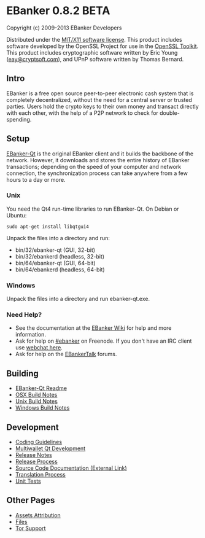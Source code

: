 EBanker 0.8.2 BETA 
====================

Copyright (c) 2009-2013 EBanker Developers

Distributed under the [MIT/X11 software license](http://www.opensource.org/licenses/mit-license.php).
This product includes software developed by the OpenSSL Project for use in the [OpenSSL Toolkit](http://www.openssl.org/). This product includes
cryptographic software written by Eric Young ([eay@cryptsoft.com](mailto:eay@cryptsoft.com)), and UPnP software written by Thomas Bernard.


Intro
---------------------
EBanker is a free open source peer-to-peer electronic cash system that is
completely decentralized, without the need for a central server or trusted
parties.  Users hold the crypto keys to their own money and transact directly
with each other, with the help of a P2P network to check for double-spending.


Setup
---------------------
[EBanker-Qt](http://ebanker.org/en/download) is the original EBanker client and it builds the backbone of the network. However, it downloads and stores the entire history of EBanker transactions; depending on the speed of your computer and network connection, the synchronization process can take anywhere from a few hours to a day or more.

### Unix

You need the Qt4 run-time libraries to run EBanker-Qt. On Debian or Ubuntu:

	sudo apt-get install libqtgui4

Unpack the files into a directory and run:

- bin/32/ebanker-qt (GUI, 32-bit)
- bin/32/ebankerd (headless, 32-bit)
- bin/64/ebanker-qt (GUI, 64-bit)
- bin/64/ebankerd (headless, 64-bit)



### Windows

Unpack the files into a directory and run ebanker-qt.exe.

### Need Help?

* See the documentation at the [EBanker Wiki](https://en.ebanker.it/wiki/Main_Page)
for help and more information.
* Ask for help on [#ebanker](http://webchat.freenode.net?channels=ebanker) on Freenode. If you don't have an IRC client use [webchat here](http://webchat.freenode.net?channels=ebanker).
* Ask for help on the [EBankerTalk](https://ebankertalk.org/) forums.

Building
---------------------
- [EBanker-Qt Readme](readme-qt.md)
- [OSX Build Notes](build-osx.md)
- [Unix Build Notes](build-unix.md)
- [Windows Build Notes](build-msw.md)

Development
---------------------
- [Coding Guidelines](coding.md)
- [Multiwallet Qt Development](multiwallet-qt.md)
- [Release Notes](release-notes.md)
- [Release Process](release-process.md)
- [Source Code Documentation (External Link)](https://dev.visucore.com/ebanker/doxygen/)
- [Translation Process](translation_process.md)
- [Unit Tests](unit-tests.md)

Other Pages
---------------------
- [Assets Attribution](assets-attribution.md)
- [Files](files.md)
- [Tor Support](tor.md)